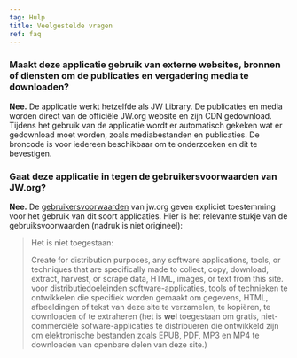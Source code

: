 ```yaml
---
tag: Hulp
title: Veelgestelde vragen
ref: faq
---
```


### Maakt deze applicatie gebruik van externe websites, bronnen of diensten om de publicaties en vergadering media te downloaden?

**Nee.** De applicatie werkt hetzelfde als JW Library. De publicaties en media worden direct van de officiële JW.org website en zijn CDN gedownload. Tijdens het gebruik van de applicatie wordt er automatisch gekeken wat er gedownload moet worden, zoals mediabestanden en publicaties. De broncode is voor iedereen beschikbaar om te onderzoeken en dit te bevestigen.

### Gaat deze applicatie in tegen de gebruikersvoorwaarden van JW.org?

**Nee.** De [gebruikersvoorwaarden](https://www.jw.org/finder?docid=1011511&prefer=content) van jw.org geven expliciet toestemming voor het gebruik van dit soort applicaties. Hier is het relevante stukje van de gebruiksvoorwaarden (nadruk is niet origineel):

> Het is niet toegestaan:
> 
> Create for distribution purposes, any software applications, tools, or techniques that are specifically made to collect, copy, download, extract, harvest, or scrape data, HTML, images, or text from this site. voor distributiedoeleinden software-applicaties, tools of technieken te ontwikkelen die specifiek worden gemaakt om gegevens, HTML, afbeeldingen of tekst van deze site te verzamelen, te kopiëren, te downloaden of te extraheren (het is **wel** toegestaan om gratis, niet-commerciële sofware-applicaties te distribueren die ontwikkeld zijn om elektronische bestanden zoals EPUB, PDF, MP3 en MP4 te downloaden van openbare delen van deze site.)
